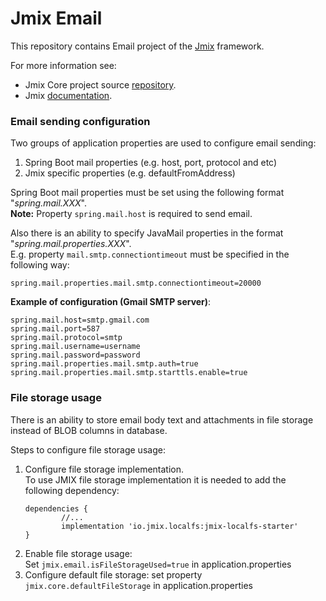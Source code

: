 # Jmix Email

This repository contains Email project of the [Jmix](https://jmix.io) framework.

For more information see:

* Jmix Core project source [repository](https://github.com/Haulmont/jmix-core).
* Jmix [documentation](https://docs.jmix.io).

### Email sending configuration
Two groups of application properties are used to configure email sending:
1. Spring Boot mail properties (e.g. host, port, protocol and etc)
2. Jmix specific properties (e.g. defaultFromAddress)

Spring Boot mail properties must be set using the following format "_spring.mail.XXX_".
<br/>
**Note:** Property ```spring.mail.host``` is required to send email.

Also there is an ability to specify JavaMail properties in the format "_spring.mail.properties.XXX_".
<br/>E.g. property ```mail.smtp.connectiontimeout``` must be specified in the following way:

```spring.mail.properties.mail.smtp.connectiontimeout=20000```

**Example of configuration (Gmail SMTP server)**:
```
spring.mail.host=smtp.gmail.com
spring.mail.port=587
spring.mail.protocol=smtp
spring.mail.username=username
spring.mail.password=password
spring.mail.properties.mail.smtp.auth=true
spring.mail.properties.mail.smtp.starttls.enable=true
```
### File storage usage

There is an ability to store email body text and attachments in file storage instead of BLOB columns in database.
     
Steps to configure file storage usage:     
1. Configure file storage implementation.<br/>
To use JMIX file storage implementation it is needed to add the following dependency:<br/>
    ```
    dependencies {
            //...
            implementation 'io.jmix.localfs:jmix-localfs-starter'
    }
    ``` 
2. Enable file storage usage: <br/>
Set ```jmix.email.isFileStorageUsed=true``` in application.properties
3. Configure default file storage: set property ```jmix.core.defaultFileStorage``` in application.properties
